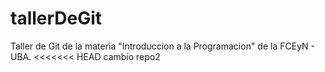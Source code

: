 # tallerDeGit

Taller de Git de la materia "Introduccion a la Programacion" de la FCEyN - UBA.
<<<<<<< HEAD
cambio repo2
